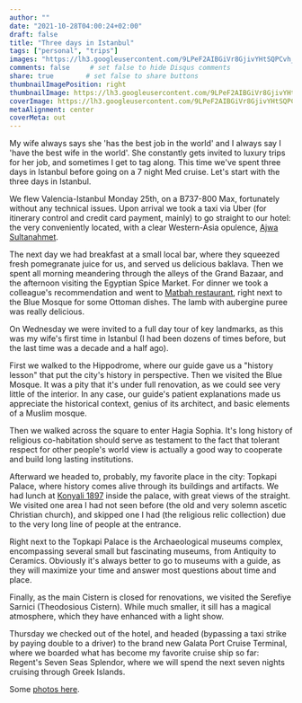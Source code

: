 ```yaml
---
author: ""
date: "2021-10-28T04:00:24+02:00"
draft: false
title: "Three days in Istanbul"
tags: ["personal", "trips"]
images: "https://lh3.googleusercontent.com/9LPeF2AIBGiVr8GjivYHtSQPCvh_5XxvdsdfWr5StdXms4fi5q1QwA03EjvHHZemlOSFAd8aVCHbjQg2UYNZqk7Z7RvplKUcc9tSRdJU44clggy5TJvEWqXENC6h3bfnAlxwuvex-MY=w1920-h1080"
comments: false     # set false to hide Disqus comments
share: true        # set false to share buttons
thumbnailImagePosition: right
thumbnailImage: https://lh3.googleusercontent.com/9LPeF2AIBGiVr8GjivYHtSQPCvh_5XxvdsdfWr5StdXms4fi5q1QwA03EjvHHZemlOSFAd8aVCHbjQg2UYNZqk7Z7RvplKUcc9tSRdJU44clggy5TJvEWqXENC6h3bfnAlxwuvex-MY=w1920-h1080
coverImage: https://lh3.googleusercontent.com/9LPeF2AIBGiVr8GjivYHtSQPCvh_5XxvdsdfWr5StdXms4fi5q1QwA03EjvHHZemlOSFAd8aVCHbjQg2UYNZqk7Z7RvplKUcc9tSRdJU44clggy5TJvEWqXENC6h3bfnAlxwuvex-MY=w1920-h1080
metaAlignment: center
coverMeta: out
---
```


My wife always says she 'has the best job in the world' and I always say I 'have the best wife in the world'. She constantly gets invited to luxury trips for her job, and sometimes I get to tag along. This time we've spent three days in Istanbul before going on a 7 night Med cruise. Let's start with the three days in Istanbul.

<!--more-->

We flew Valencia-Istanbul Monday 25th, on a B737-800 Max, fortunately without any technical issues. Upon arrival we took a taxi via Uber (for itinerary control and credit card payment, mainly) to go straight to our hotel: the very conveniently located, with a clear Western-Asia opulence, [Ajwa Sultanahmet](https://www.ajwa.com.tr/).

The next day we had breakfast at a small local bar, where they squeezed fresh pomegranate juice for us, and served us delicious baklava. Then we spent all morning meandering through the alleys of the Grand Bazaar, and the afternoon visiting the Egyptian Spice Market. For dinner we took a colleague's recommendation and went to [Matbah restaurant](https://www.matbahrestaurant.com/tr/), right next to the Blue Mosque for some Ottoman dishes. The lamb with aubergine puree was really delicious.

On Wednesday we were invited to a full day tour of key landmarks, as this was my wife's first time in Istanbul (I had been dozens of times before, but the last time was a decade and a half ago).

First we walked to the Hippodrome, where our guide gave us a "history lesson" that put the city's history in perspective. Then we visited the Blue Mosque. It was a pity that it's under full renovation, as we could see very little of the interior. In any case, our guide's patient explanations made us appreciate the historical context, genius of its architect, and basic elements of a Muslim mosque.

Then we walked across the square to enter Hagia Sophia. It's long history of religious co-habitation should serve as testament to the fact that tolerant respect for other people's world view is actually a good way to cooperate and build long lasting institutions.

Afterward we headed to, probably, my favorite place in the city: Topkapi Palace, where history comes alive through its buildings and artifacts. We had lunch at [Konyali 1897](http://konyalilokantasi.com/) inside the palace, with great views of the straight. We visited one area I had not seen before (the old and very solemn ascetic Christian church), and skipped one I had (the religious relic collection) due to the very long line of people at the entrance.

Right next to the Topkapi Palace is the Archaeological museums complex, encompassing several small but fascinating museums, from Antiquity to Ceramics. Obviously it's always better to go to museums with a guide, as they will maximize your time and answer most questions about time and place.

Finally, as the main Cistern is closed for renovations, we visited the Serefiye Sarnici (Theodosious Cistern). While much smaller, it sill has a magical atmosphere, which they have enhanced with a light show.

Thursday we checked out of the hotel, and headed (bypassing a taxi strike by paying double to a driver) to the brand new Galata Port Cruise Terminal, where we boarded what has become my favorite cruise ship so far: Regent's Seven Seas Splendor, where we will spend the next seven nights cruising through Greek Islands.

Some [photos here](https://photos.app.goo.gl/LuV5xzVRFHMnJpfq7).
